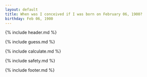 ```yaml
---
layout: default
title: When was I conceived if I was born on February 06, 1900?
birthday: Feb 06, 1900
---
```


{% include header.md %}

{% include guess.md %}

{% include calculate.md %}

{% include safety.md %}

{% include footer.md %}



